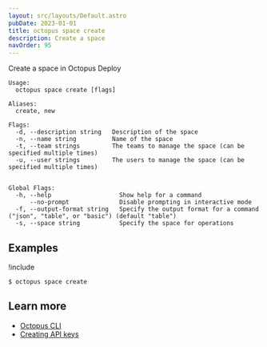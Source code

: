 ```yaml
---
layout: src/layouts/Default.astro
pubDate: 2023-01-01
title: octopus space create
description: Create a space
navOrder: 95
---
```


Create a space in Octopus Deploy


```
Usage:
  octopus space create [flags]

Aliases:
  create, new

Flags:
  -d, --description string   Description of the space
  -n, --name string          Name of the space
  -t, --team strings         The teams to manage the space (can be specified multiple times)
  -u, --user strings         The users to manage the space (can be specified multiple times)


Global Flags:
  -h, --help                   Show help for a command
      --no-prompt              Disable prompting in interactive mode
  -f, --output-format string   Specify the output format for a command ("json", "table", or "basic") (default "table")
  -s, --space string           Specify the space for operations

```

## Examples

!include <samples-instance>


```
$ octopus space create

```

## Learn more

- [Octopus CLI](/docs/octopus-rest-api/cli/index.md)
- [Creating API keys](/docs/octopus-rest-api/how-to-create-an-api-key.md)